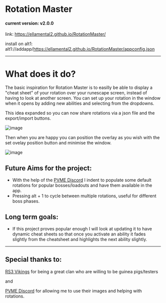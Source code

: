 # Rotation Master

#### current version: v2.0.0

link: https://ellamental2.github.io/RotationMaster/

install on alt1: alt1://addapp/https://ellamental2.github.io/RotationMaster/appconfig.json

<hr/>

# What does it do?

The basic inspiration for Rotation Master is to easilly be able to display a "cheat sheet" of your rotation over your runescape screen, instead of having to look at another screen.
You can set up your rotation in the window when it opens by adding new abilities and selecting from the dropdowns.

This idea expanded so you can now share rotations via a json file and the export/import buttons.

![image](https://github.com/user-attachments/assets/e6eeb473-73af-40fb-b9d1-b2bb17ebdc35)

Then when you are happy you can position the overlay as you wish with the set ovelay position button and minimise the window.

![image](https://github.com/user-attachments/assets/e84d0878-d0a8-4828-b1c8-ebdf4c68e3b6)


## Future Aims for the project:
- With the help of the [PVME Discord](https://discord.gg/pvme) I indent to populate some default rotations for popular bosses/loadouts and have them available in the app.
- Pressing alt + 1 to cycle between multiple rotations, useful for different boss phases.
  
## Long term goals:
- If this project proves popular enough I will look at updating it to have dynamic cheat sheets so that once you activate an ability it fades slightly from the cheatsheet and highlights the next ability slightly.

<hr/>

## Special thanks to:

[RS3 Vikings](Discord.gg/rs3vikings) for being a great clan who are willing to be guinea pigs/testers

and

[PVME Discord](https://discord.gg/pvme) for allowing me to use their images and helping with rotations.
